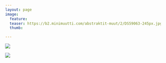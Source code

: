 ```yaml
---
layout: page
image:
  feature:
  teaser: https://b2.minimuutti.com/abstraktit-muut/2/DS59063-245px.jpg
  thumb:

---
```


![](https://b2.minimuutti.com/abstraktit-muut/2/DS59062-800px.jpg)

![](https://b2.minimuutti.com/abstraktit-muut/2/DS59063-800px.jpg)
